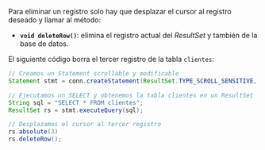 Para eliminar un registro solo hay que desplazar el cursor al registro deseado y llamar al método:

- **`void deleteRow()`**: elimina el registro actual del *ResultSet* y también de la base de datos.


El siguiente código borra el tercer registro de la tabla `clientes`:

```java
// Creamos un Statement scrollable y modificable
Statement stmt = conn.createStatement(ResultSet.TYPE_SCROLL_SENSITIVE, ResultSet.CONCUR_UPDATABLE);

// Ejecutamos un SELECT y obtenemos la tabla clientes en un ResultSet
String sql = "SELECT * FROM clientes";
ResultSet rs = stmt.executeQuery(sql);

// Desplazamos el cursor al tercer registro
rs.absolute(3)
rs.deleteRow();
```

